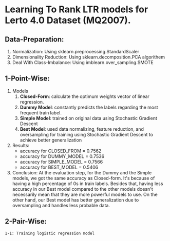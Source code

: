 # Learning To Rank LTR models for Lerto 4.0 Dataset (MQ2007).


## Data-Preparation:
1. Normalization: Using sklearn.preprocessing.StandardScaler
2. Dimensionality Reduction: Using sklearn.decomposition.PCA algorithem
3. Deal With Class-Imbalance: Using imblearn.over_sampling.SMOTE 

## 1-Point-Wise:
1. Models
    1. **Closed-Form**: calculate the optimum weights vector of linear regression.
    2. **Dummy Model**: constantly predicts the labels regarding the most frequent train label.
    3. **Simple Model**: trained on original data using Stochastic Gradient Descent
    4. **Best Model**: used data normalizing, feature reduction, and oversampling for training using Stochastic Gradient Descent to achieve better generalization
2. Results:
    - accuracy for CLOSED_FROM = 0.7562
    - accuracy for DUMMY_MODEL = 0.7536
    - accuracy for SIMPLE_MODEL = 0.7566
    - accuracy for BEST_MODEL = 0.5406
3. Conclusion:
At the evaluation step, for the Dummy and the Simple models, we got the same accuracy as Closed-form. It's because of having a high percentage of 0s in train labels. Besides that, having less accuracy in our Best model compared to the other models doesn't necessarily mean that they are more powerful models to use. On the other hand, our Best model has better generalization due to oversampling and handles less probable data.


## 2-Pair-Wise:
    1-1: Training logistic regression model
